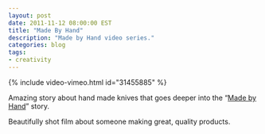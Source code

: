 ```yaml
---
layout: post
date: 2011-11-12 08:00:00 EST
title: "Made By Hand"
description: "Made by Hand video series."
categories: blog
tags:
- creativity
---
```


{% include video-vimeo.html id="31455885" %}

Amazing story about hand made knives that goes deeper into the “[Made by Hand](https://vimeo.com/madebyhand)” story.

Beautifully shot film about someone making great, quality products.
